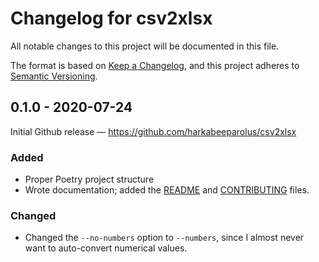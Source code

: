 # Changelog for csv2xlsx

All notable changes to this project will be documented in this file.

The format is based on
[Keep a Changelog](https://keepachangelog.com/en/1.0.0/),
and this project adheres to
[Semantic Versioning](https://semver.org/spec/v2.0.0.html).

## 0.1.0 - 2020-07-24

Initial Github release — https://github.com/harkabeeparolus/csv2xlsx

### Added

- Proper Poetry project structure
- Wrote documentation; added the [README](README.md)
  and [CONTRIBUTING](CONTRIBUTING.md) files.

### Changed

- Changed the `--no-numbers` option to `--numbers`, since I almost never
  want to auto-convert numerical values.
